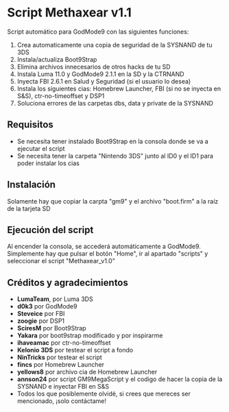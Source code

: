 # Script Methaxear v1.1
Script automático para GodMode9 con las siguientes funciones:

1. Crea automaticamente una copia de seguridad de la SYSNAND de tu 3DS
2. Instala/actualiza Boot9Strap
3. Elimina archivos innecesarios de otros hacks de tu SD
4. Instala Luma 11.0 y GodMode9 2.1.1 en la SD y la CTRNAND
5. Inyecta FBI 2.6.1 en Salud y Seguridad (si el usuario lo desea)
6. Instala los siguientes cias: Homebrew Launcher, FBI (si no se inyecta en S&S), ctr-no-timeoffset y DSP1
7. Soluciona errores de las carpetas dbs, data y private de la SYSNAND

## Requisitos
- Se necesita tener instalado Boot9Strap en la consola donde se va a ejecutar el script
- Se necesita tener la carpeta "Nintendo 3DS" junto al ID0 y el ID1 para poder instalar los cias

## Instalación
Solamente hay que copiar la carpta "gm9" y el archivo "boot.firm" a la raíz de la tarjeta SD

## Ejecución del script
Al encender la consola, se accederá automáticamente a GodMode9. Simplemente hay que pulsar el botón "Home", ir al apartado "scripts" y seleccionar el script "Methaxear_v1.0"

## Créditos y agradecimientos
* **LumaTeam**, por Luma 3DS
* **d0k3** por GodMode9
* **Steveice** por FBI
* **zoogie** por DSP1
* **SciresM** por Boot9Strap
* **Yakara** por boot9strap modificado y por inspirarme
* **ihaveamac** por ctr-no-timeoffset
* **Kelonio 3DS** por testear el script a fondo
* **NinTricks** por testear el script
* **fincs** por Homebrew Launcher
* **yellows8** por archivo cia de Homebrew Launcher
* **annson24** por script GM9MegaScript y el codigo de hacer la copia de la SYSNAND e inyectar FBI en S&S
* Todos los que posiblemente olvidé, si crees que mereces ser mencionado, ¡solo contáctame!
